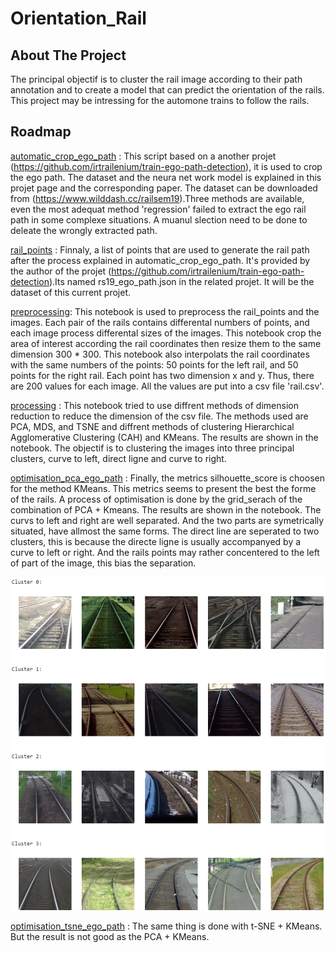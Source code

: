# Orientation_Rail

<!-- ABOUT THE PROJECT -->
## About The Project
The principal objectif is to cluster the rail image according to their path annotation and to create a model that can predict the orientation of the rails. This project may be intressing for the automone trains to follow the rails.
## Roadmap
[automatic_crop_ego_path](/automatic_crop_ego_path.py) : This script based on a another projet (https://github.com/irtrailenium/train-ego-path-detection), it is used to crop the ego path. The dataset and the neura net work model is explained in this projet page and the corresponding paper. The dataset can be downloaded from (https://www.wilddash.cc/railsem19).Three methods are available, even the most adequat method 'regression' failed to extract the ego rail path in some complexe situations. A muanul slection need to be done to deleate the wrongly extracted path. 

[rail_points](/rail_points.json) : Finnaly, a list of points that are used to generate the rail path after the process explained in automatic_crop_ego_path. It's provided by the author of the projet (https://github.com/irtrailenium/train-ego-path-detection).Its named rs19_ego_path.json in the related projet. It will be the dataset of this current projet. 

[preprocessing](/preprocessing.ipynb): This notebook is used to preprocess the rail_points and the images. Each pair of the rails contains differental numbers of points, and each image process differental sizes of the images. This notebook crop the area of ​​interest according the rail coordinates then resize them to the same dimension 300 * 300. This notebook also interpolats the rail coordinates with the same numbers of the points: 50 points for the left rail, and 50 points for the right rail. Each point has two dimension x and y. Thus, there are 200 values for each image. All the values are put into a csv file 'rail.csv'. 

[processing](/processing.ipynb) : This notebook tried to use diffrent methods of dimension reduction to reduce the dimension of the csv file. The methods used are PCA, MDS, and TSNE and diffrent methods of clustering Hierarchical Agglomerative Clustering (CAH) and KMeans. The results are shown in the notebook. The objectif is to clustering the images into three principal clusters, curve to left, direct ligne and curve to right.

[optimisation_pca_ego_path](/optimisation_pca_ego_path.ipynb) : Finally, the metrics silhouette_score is choosen for the method KMeans. This metrics seems to present the best the forme of the rails. A process of optimisation is done by the grid_serach of the combination of PCA + Kmeans. The results are shown in the notebook. The curvs to left and right are well separated. And the two parts are symetrically situated, have allmost the same forms. The direct line are seperated to two clusters, this is because the directe ligne is usually accompanyed by a curve to left or right. And the rails points may rather concentered to the left of part of the image, this bias the separation.  

![](/figures/clustering_pca.png)

[optimisation_tsne_ego_path](/optimisation_tsne_ego_path.ipynb) : The same thing is done with t-SNE + KMeans. But the result is not good as the PCA + KMeans.
